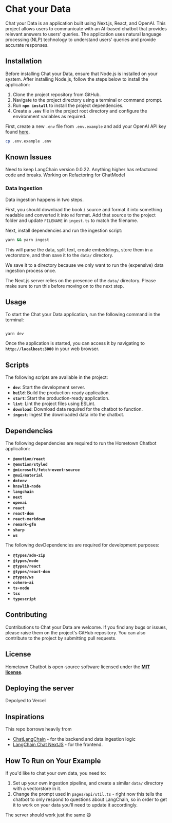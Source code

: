 # **Chat your Data**

Chat your Data is an application built using Next.js, React, and OpenAI. This project allows users to communicate with an AI-based chatbot that provides relevant answers to users' queries. The application uses natural language processing (NLP) technology to understand users' queries and provide accurate responses.

## **Installation**

Before installing Chat your Data, ensure that Node.js is installed on your system. After installing Node.js, follow the steps below to install the application:

1. Clone the project repository from GitHub.
2. Navigate to the project directory using a terminal or command prompt.
3. Run **`npm install`** to install the project dependencies.
4. Create a **`.env`** file in the project root directory and configure the environment variables as required.


First, create a new `.env` file from `.env.example` and add your OpenAI API key found [here](https://platform.openai.com/account/api-keys).

```bash
cp .env.example .env
```

## **Known Issues**

Need to keep LangChain version 0.0.22.  Anything higher has refactored code and breaks.  Working on Refactoring for ChatModel

### **Data Ingestion**

Data ingestion happens in two steps.

First, you should download the book / source and format it into something readable and converted it into `md` format.  Add that source to the project folder and update `FILENAME` in `ingest.ts` to match the filename.

Next, install dependencies and run the ingestion script:

```bash
yarn && yarn ingest
```

This will parse the data, split text, create embeddings, store them in a vectorstore, and
then save it to the `data/` directory.

We save it to a directory because we only want to run the (expensive) data ingestion process once.

The Next.js server relies on the presence of the `data/` directory. Please
make sure to run this before moving on to the next step.

## **Usage**

To start the Chat your Data application, run the following command in the terminal:

```

yarn dev

```

Once the application is started, you can access it by navigating to **`http://localhost:3000`** in your web browser.

## **Scripts**

The following scripts are available in the project:

- **`dev`**: Start the development server.
- **`build`**: Build the production-ready application.
- **`start`**: Start the production-ready application.
- **`lint`**: Lint the project files using ESLint.
- **`download`**: Download data required for the chatbot to function.
- **`ingest`**: Ingest the downloaded data into the chatbot.

## **Dependencies**

The following dependencies are required to run the Hometown Chatbot application:

- **`@emotion/react`**
- **`@emotion/styled`**
- **`@microsoft/fetch-event-source`**
- **`@mui/material`**
- **`dotenv`**
- **`hnswlib-node`**
- **`langchain`**
- **`next`**
- **`openai`**
- **`react`**
- **`react-dom`**
- **`react-markdown`**
- **`remark-gfm`**
- **`sharp`**
- **`ws`**

The following devDependencies are required for development purposes:

- **`@types/adm-zip`**
- **`@types/node`**
- **`@types/react`**
- **`@types/react-dom`**
- **`@types/ws`**
- **`cohere-ai`**
- **`ts-node`**
- **`tsx`**
- **`typescript`**

## **Contributing**

Contributions to Chat your Data are welcome. If you find any bugs or issues, please raise them on the project's GitHub repository. You can also contribute to the project by submitting pull requests.

## **License**

Hometown Chatbot is open-source software licensed under the **[MIT license](https://opensource.org/licenses/MIT)**.

## **Deploying the server**

Depolyed to Vercel

## **Inspirations**

This repo borrows heavily from

- [ChatLangChain](https://github.com/hwchase17/chat-langchain) - for the backend and data ingestion logic
- [LangChain Chat NextJS](https://github.com/zahidkhawaja/langchain-chat-nextjs) - for the frontend.

## **How To Run on Your Example**

If you'd like to chat your own data, you need to:

1. Set up your own ingestion pipeline, and create a similar `data/` directory with a vectorstore in it.
2. Change the prompt used in `pages/api/util.ts` - right now this tells the chatbot to only respond to questions about LangChain, so in order to get it to work on your data you'll need to update it accordingly.

The server should work just the same 😄
